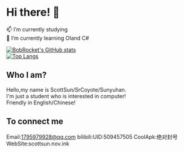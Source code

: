 # Hi there! 👋 <br>

📫 I’m currently studying <br>
🌱 I’m currently learning OIand C#<br>

[![BobRocket's GitHub stats](https://github-readme-stats.vercel.app/api?username=BobRocket)](https://github.com/BobRocket)<br>
[![Top Langs](https://github-readme-stats.vercel.app/api/top-langs/?username=BobRocket)](https://github.com/BobRocket/github-readme-stats)

## Who I am?

Hello,my name is ScottSun/SrCoyote/Sunyuhan. <br>
I'm just a student who is interested in computer! <br>Friendly in English/Chinese! <br>

## To connect me
Email:1795979928@qq.com
bilibili:UID:509457505
CoolApk:绝对封号
WebSite:scottsun.nov.ink
<!--
**BobRocket/BobRocket** is a ✨ _special_ ✨ repository because its  (this file) appears on your GitHub profile.

Here are some ideas to get you started:

- 🔭 I’m currently working on ...
- 🌱 I’m currently learning ...
- 👯 I’m looking to collaborate on ...
- 🤔 I’m looking for help with ...
- 💬 Ask me about ...
- 📫 How to reach me: ...
- 😄 Pronouns: ...
- ⚡ Fun fact: ...
-->
